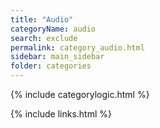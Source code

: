 ```yaml
---
title: "Audio"
categoryName: audio
search: exclude
permalink: category_audio.html
sidebar: main_sidebar
folder: categories
---
```

{% include categorylogic.html %}

{% include links.html %}
